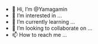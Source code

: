 - 👋 Hi, I’m @Yamagamin
- 👀 I’m interested in ...
- 🌱 I’m currently learning ...
- 💞️ I’m looking to collaborate on ...
- 📫 How to reach me ...

<!---
Yamagamin/Yamagamin is a ✨ special ✨ repository because its `README.md` (this file) appears on your GitHub profile.
You can click the Preview link to take a look at your changes.
--->
